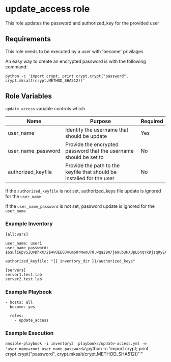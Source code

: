 update_access role
=========

This role updates the password and authorized_key for the provided user

## Requirements
This role needs to be executed by a user with 'become' privilages

An easy way to create an encrypted password is with the following command:

`python -c 'import crypt; print crypt.crypt("password", crypt.mksalt(crypt.METHOD_SHA512))'`

## Role Variables

`update_access` variable controls which 

| Name | Purpose|Required|
|---|---|---|
|user_name|Identify the username that should be update|Yes|
|user_name_password|Provide the encrypted password that the username should be set to|No|
|authorized_keyfile|Provide the path to the keyfile that should be installed for the user|No|

If the `authorized_keyfile` is not set, authorized_keys file update is ignored for the `user_name`

If the `user_name_password` is not set, password update is ignored for the `user_name`


### Example Inventory

```
[all:vars]

user_name: user1
user_name_password: $6$uli6pVSIQvDhxX/2$4vOEE0Jvum6OrNwoU78.wqa29m/je9ub3HXUpL6nqYxDjsqRyEAFSdbDAKxkCd0mgE9p2F/kRAPzAwFI5u8wQ1

authorized_keyfile: "{{ inventory_dir }}/authorized_keys"

[servers]
server1.test.lab 
server2.test.lab 
```
### Example Playbook
```
- hosts: all
  become: yes

  roles:
    - update_access

```
### Example Execution
`ansible-playbook -i inventory2  playbooks/update-access.yml -e "user_name=root user_name_password=\`python -c 'import crypt; print crypt.crypt("password", crypt.mksalt(crypt.METHOD_SHA512))'`"
```
